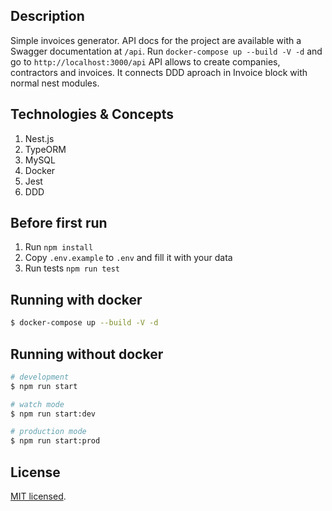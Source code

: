 
## Description
Simple invoices generator. API docs for the project are available with a Swagger documentation at `/api`.
Run `docker-compose up --build -V -d` and go to `http://localhost:3000/api`
API allows to create companies, contractors and invoices. 
It connects DDD aproach in Invoice block
with normal nest modules.

## Technologies & Concepts
1. Nest.js
2. TypeORM
3. MySQL
4. Docker
5. Jest
6. DDD

## Before first run

1. Run `npm install`
2. Copy `.env.example` to `.env` and fill it with your data
3. Run tests `npm run test`

## Running with docker

```bash
$ docker-compose up --build -V -d
```

## Running without docker

```bash
# development
$ npm run start

# watch mode
$ npm run start:dev

# production mode
$ npm run start:prod
```
## License

[MIT licensed](LICENSE).
